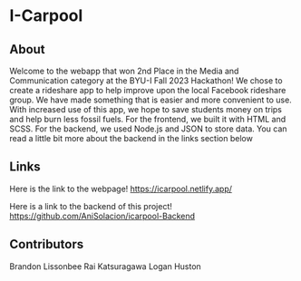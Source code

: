 # I-Carpool
## About
Welcome to the webapp that won 2nd Place in the Media and Communication category at the BYU-I Fall 2023 Hackathon! We chose to create a rideshare app to help improve upon the local Facebook rideshare group. We have made something that is easier and more convenient to use. 
With increased use of this app, we hope to save students money on trips and help burn less fossil fuels.
For the frontend, we built it with HTML and SCSS. For the backend, we used Node.js and JSON to store data. You can read a little bit more about the backend in the links section below

## Links
Here is the link to the webpage!
https://icarpool.netlify.app/

Here is a link to the backend of this project!
https://github.com/AniSolacion/icarpool-Backend

## Contributors
Brandon Lissonbee
Rai Katsuragawa
Logan Huston
